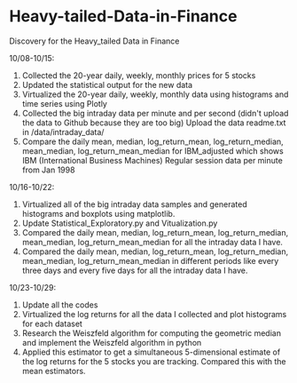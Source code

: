 # Heavy-tailed-Data-in-Finance

Discovery for the Heavy_tailed Data in Finance

10/08-10/15:

1. Collected the 20-year daily, weekly, monthly prices for 5 stocks
2. Updated the statistical output for the new data
3. Virtualized the 20-year daily, weekly, monthly data using histograms and time series using Plotly
4. Collected the big intraday data per minute and per second (didn't upload the data to Github because they are too big) Upload the data readme.txt in /data/intraday_data/
5. Compare the daily mean, median, log_return_mean, log_return_median, mean_median, log_return_mean_median for IBM_adjusted which shows
IBM (International Business Machines) Regular session data per minute from Jan 1998


10/16-10/22:

1. Virtualized all of the big intraday data samples and generated histograms and boxplots using matplotlib.
2. Update Statistical_Exploratory.py and Vitualization.py
3. Compared the daily mean, median, log_return_mean, log_return_median, mean_median, log_return_mean_median for all the intraday data I have.
4. Compared the daily mean, median, log_return_mean, log_return_median, mean_median, log_return_mean_median in different periods like every three days and every five days for all the intraday data I have.


10/23-10/29:

1. Update all the codes
2. Virtualized the log returns for all the data I collected and plot histograms for each dataset
3. Research the Weiszfeld algorithm for computing the geometric median and implement the Weiszfeld algorithm in python
4. Applied this estimator to get a simultaneous 5-dimensional estimate of the log returns for the 5 stocks you are tracking. Compared this with the mean estimators. 






